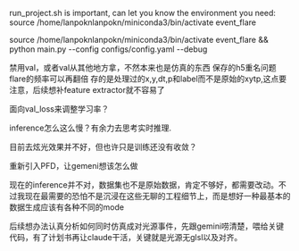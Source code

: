 run_project.sh is important, can let you know the environment you need:
source /home/lanpoknlanpokn/miniconda3/bin/activate event_flare

source /home/lanpoknlanpokn/miniconda3/bin/activate event_flare && python main.py --config configs/config.yaml --debug


禁用val，或者val从其他地方拿，不然本来也是仿真的东西
保存的h5重名问题
flare的频率可以再翻倍
存的是处理过的x,y,dt,p和label而不是原始的xytp,这点要注意，后续想补feature extractor就不容易了

面向val_loss来调整学习率？

inference怎么这么慢？有余力去思考实时推理.

目前去炫光效果并不好，但也许只是训练还没有收敛？

重新引入PFD，让gemeni想该怎么做

现在的inference并不对，数据集也不是原始数据，肯定不够好，都需要改动。不过我现在最需要的恐怕不是沉浸在这些无聊的工程细节上，而是想好一种最基本的
数据生成应该有各种不同的mode



后续想办法认真分析如何同时仿真成对光源事件，先跟gemini唠清楚，喂给关键代码，有了计划书再让claude干活，关键就是光源无glsl以及对齐。